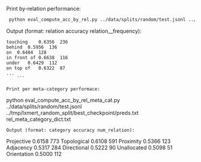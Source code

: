 

Print by-relation performance:
```bash
 python eval_compute_acc_by_rel.py ../data/splits/random/test.jsonl ../tmp/lxmert_random_split/best_checkpoint/preds.txt
```
Output (format: relation accuracy relation__frequency):
```
touching	0.6356	236
behind	0.5956	136
on	0.6484	128
in front of	0.6638	116
under	0.6429	112
on top of	0.6322	87
...
	```

Print per meta-category performace:
```
python eval_compute_acc_by_rel_meta_cat.py ../data/splits/random/test.jsonl ../tmp/lxmert_random_split/best_checkpoint/preds.txt rel_meta_category_dict.txt
```
Output (format: category accuracy num_relation):
```
Projective	0.6158	773
Topological	0.6108	591
Proximity	0.5366	123
Adjacency	0.5317	284
Directional	0.5222	90
Unallocated	0.5098	51
Orientation	0.5000	112
```

